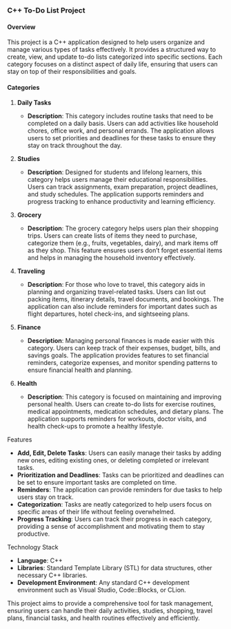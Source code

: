 ### C++ To-Do List Project

#### Overview
This project is a C++ application designed to help users organize and manage various types of tasks effectively. It provides a structured way to create, view, and update to-do lists categorized into specific sections. Each category focuses on a distinct aspect of daily life, ensuring that users can stay on top of their responsibilities and goals.

#### Categories

1. **Daily Tasks**
   - **Description**: This category includes routine tasks that need to be completed on a daily basis. Users can add activities like household chores, office work, and personal errands. The application allows users to set priorities and deadlines for these tasks to ensure they stay on track throughout the day.

2. **Studies**
   - **Description**: Designed for students and lifelong learners, this category helps users manage their educational responsibilities. Users can track assignments, exam preparation, project deadlines, and study schedules. The application supports reminders and progress tracking to enhance productivity and learning efficiency.

3. **Grocery**
   - **Description**: The grocery category helps users plan their shopping trips. Users can create lists of items they need to purchase, categorize them (e.g., fruits, vegetables, dairy), and mark items off as they shop. This feature ensures users don’t forget essential items and helps in managing the household inventory effectively.

4. **Traveling**
   - **Description**: For those who love to travel, this category aids in planning and organizing travel-related tasks. Users can list out packing items, itinerary details, travel documents, and bookings. The application can also include reminders for important dates such as flight departures, hotel check-ins, and sightseeing plans.

5. **Finance**
   - **Description**: Managing personal finances is made easier with this category. Users can keep track of their expenses, budget, bills, and savings goals. The application provides features to set financial reminders, categorize expenses, and monitor spending patterns to ensure financial health and planning.

6. **Health**
   - **Description**: This category is focused on maintaining and improving personal health. Users can create to-do lists for exercise routines, medical appointments, medication schedules, and dietary plans. The application supports reminders for workouts, doctor visits, and health check-ups to promote a healthy lifestyle.

Features

- **Add, Edit, Delete Tasks**: Users can easily manage their tasks by adding new ones, editing existing ones, or deleting completed or irrelevant tasks.
- **Prioritization and Deadlines**: Tasks can be prioritized and deadlines can be set to ensure important tasks are completed on time.
- **Reminders**: The application can provide reminders for due tasks to help users stay on track.
- **Categorization**: Tasks are neatly categorized to help users focus on specific areas of their life without feeling overwhelmed.
- **Progress Tracking**: Users can track their progress in each category, providing a sense of accomplishment and motivating them to stay productive.

Technology Stack
- **Language**: C++
- **Libraries**: Standard Template Library (STL) for data structures, other necessary C++ libraries.
- **Development Environment**: Any standard C++ development environment such as Visual Studio, Code::Blocks, or CLion.

This project aims to provide a comprehensive tool for task management, ensuring users can handle their daily activities, studies, shopping, travel plans, financial tasks, and health routines effectively and efficiently.

